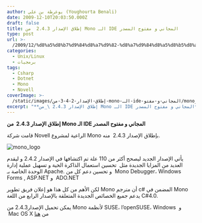 ```yaml
---
author: يوغرطة بن علي (Youghourta Benali)
date: 2009-12-10T20:03:50.000Z
draft: false
title: إطلاق الإصدار 2.4.3  من Mono الـ IDE المجاني و مفتوح المصدر
type: post
url: >-
  /2009/12/%d8%a5%d8%b7%d9%84%d8%a7%d9%82-%d8%a7%d9%84%d8%a5%d8%b5%d8%af%d8%a7%d8%b1-2-4-3-%d9%85%d9%86-mono-%d8%a7%d9%84%d9%80-ide-%d8%a7%d9%84%d9%85%d8%ac%d8%a7%d9%86%d9%8a-%d9%88-%d9%85%d9%81%d8%aa%d9%88/
categories:
  - Unix/Linux
  - برمجيات
tags:
  - Csharp
  - Dotnet
  - Mono
  - Novell
coverImage: >-
  /static/images/إطلاق-الإصدار-2-4-3-من-mono-الـ-ide-المجاني-و-مفتو/mono_logo.png
excerpt: "**إطلاق الإصدار 2.4.3 \_من Mono الـ IDE المجاني و مفتوح المصدر**\n\nقامت شركة Novell الراعية لمشروع Mono بإطلاق الإصدار 2.4.3 \_منه.\n\n![mono_logo](/static/images/إطلاق-الإصدار-2-4-3-من-mono-الـ-ide-المجاني-و-مفتو/mono_logo.png)\n\nيأتي الإصدار الجديد ليصحح أكثر من 110 علة تم اكتشافها في الإصدار 2.4.2\_و ليقدم العديد من المزايا الجديدة مثل \_تحسين استعمال"
---
```

**إطلاق الإصدار 2.4.3  من Mono الـ IDE المجاني و مفتوح المصدر**

قامت شركة Novell الراعية لمشروع Mono بإطلاق الإصدار 2.4.3  منه.

![mono_logo](/static/images/إطلاق-الإصدار-2-4-3-من-mono-الـ-ide-المجاني-و-مفتو/mono_logo.png)

يأتي الإصدار الجديد ليصحح أكثر من 110 علة تم اكتشافها في الإصدار 2.4.2 و ليقدم العديد من المزايا الجديدة مثل  تحسين استعمال الذاكرة الحية و تسهيل عملية إدارة الوحدة الخاصة بـ Apache. و تحسين دعم كل من  Mono Debugger، Windows Forms , ASP.NET و  ADO.NET

لكن الأهم من كل هذا هو إعلان فريق تطوير Mono أن مترجم c# المضمن في Mono يدعم جميع الخصائص الجديدة المتعلقة بالإصدار الرابع من اللغة C#4.0.

يمكن تحميل الإصدار2.4.3 من Mono لأنظمة SUSE، l’openSUSE، Windows  و  Mac OS X من [هنا](http://www.go-mono.com/mono-downloads/download.html)
